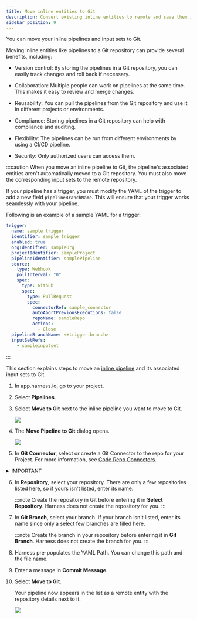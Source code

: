 ```yaml
---
title: Move inline entities to Git
description: Convert existing inline entities to remote and save them in Git
sidebar_position: 9
---
```


You can move your inline pipelines and input sets to Git. 

Moving inline entities like pipelines to a Git repository can provide several benefits, including:

- Version control: By storing the pipelines in a Git repository, you can easily track changes and roll back if necessary.
  
- Collaboration: Multiple people can work on pipelines at the same time. This makes it easy to review and merge changes.
  
- Reusability: You can pull the pipelines from the Git repository and use it in different projects or environments.
  
- Compliance: Storing pipelines in a Git repository can help with compliance and auditing.
  
- Flexibility: The pipelines can be run from different environments by using a CI/CD pipeline.
  
- Security: Only authorized users can access them.

:::caution
When you move an inline pipeline to Git, the pipeline's associated entities aren't automatically moved to a Git repository. You must also move the corresponding input sets to the remote repository.

If your pipeline has a trigger, you must modify the YAML of the trigger to add a new field `pipelineBranchName`. This will ensure that your trigger works seamlessly with your pipeline.

Following is an example of a sample YAML for a trigger: 

```yaml
trigger:
  name: sample trigger
  identifier: sample_trigger
  enabled: true
  orgIdentifier: sampleOrg
  projectIdentifier: sampleProject
  pipelineIdentifier: samplePipeline
  source:
    type: Webhook
    pollInterval: "0"
    spec:
      type: Github
      spec:
        type: PullRequest
        spec:
          connectorRef: sample_connector
          autoAbortPreviousExecutions: false
          repoName: sampleRepo
          actions:
            - Close
  pipelineBranchName: <+trigger.branch>
  inputSetRefs:
    - sampleinputset
```
:::


This section explains steps to move an [inline pipeline](../pipelines/add-a-stage.md#step-1-create-a-pipeline) and its associated input sets to Git.


1. In app.harness.io, go to your project.
2. Select **Pipelines**. 
3. Select **Move to Git** next to the inline pipeline you want to move to Git.
   
   ![](../git-experience/static/move-to-git-option.png)

4. The **Move Pipeline to Git** dialog opens.
   
   ![](../git-experience/static/move-pipeline-togit.png)

5. In **Git Connector**, select or create a Git Connector to the repo for your Project. For more information, see [Code Repo Connectors](../connectors/code-repositories/connect-to-code-repo.md).

<details>
<summary> IMPORTANT </summary>

   Connector must use the Enable API access option and Token
   The Connector must use the Enable API access option and Username and Token authentication. Harness requires the token for API access. Generate the token in your account on the Git provider and add it to Harness as a Secret. Next, use the token in the credentials for the Git Connector.​

   ![](./static/configure-git-experience-for-harness-entities-41.png) 

   For GitHub, the token must have the following scopes: 

   ![](./static/configure-git-experience-for-harness-entities-42.png)

</details>
   
6. In **Repository**, select your repository. There are only a few repositories listed here, so if yours isn't listed, enter its name.
   
   :::note
   Create the repository in Git before entering it in **Select Repository**. Harness does not create the repository for you.
   :::
   
7. In **Git Branch**, select your branch. If your branch isn't listed, enter its name since only a select few branches are filled here.
   
   :::note
   Create the branch in your repository before entering it in **Git Branch**. Harness does not create the branch for you. 
   :::
    
8.  Harness pre-populates the YAML Path. You can change this path and the file name.
    
9.  Enter a message in **Commit Message**.

10. Select **Move to Git**.
    
    Your pipeline now appears in the list as a remote entity with the repository details next to it.

    ![](../git-experience/static/inline-to-remote-pipeline.png)
    